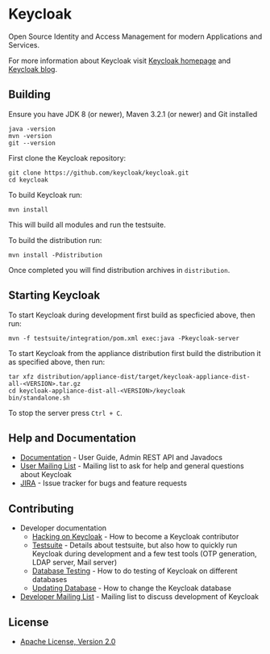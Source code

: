 Keycloak
========

Open Source Identity and Access Management for modern Applications and Services.

For more information about Keycloak visit [Keycloak homepage](http://keycloak.org) and [Keycloak blog](http://blog.keycloak.org).


Building
--------

Ensure you have JDK 8 (or newer), Maven 3.2.1 (or newer) and Git installed

    java -version
    mvn -version
    git --version
    
First clone the Keycloak repository:
    
    git clone https://github.com/keycloak/keycloak.git
    cd keycloak
    
To build Keycloak run:

    mvn install
    
This will build all modules and run the testsuite. 

To build the distribution run:

    mvn install -Pdistribution
    
Once completed you will find distribution archives in `distribution`.


Starting Keycloak
-----------------

To start Keycloak during development first build as specficied above, then run:

    mvn -f testsuite/integration/pom.xml exec:java -Pkeycloak-server 


To start Keycloak from the appliance distribution first build the distribution it as specified above, then run:

    tar xfz distribution/appliance-dist/target/keycloak-appliance-dist-all-<VERSION>.tar.gz
    cd keycloak-appliance-dist-all-<VERSION>/keycloak
    bin/standalone.sh
    
To stop the server press `Ctrl + C`.


Help and Documentation
----------------------
* [Documentation](http://keycloak.jboss.org/docs) - User Guide, Admin REST API and Javadocs
* [User Mailing List](https://lists.jboss.org/mailman/listinfo/keycloak-user) - Mailing list to ask for help and general questions about Keycloak
* [JIRA](https://issues.jboss.org/projects/KEYCLOAK) - Issue tracker for bugs and feature requests


Contributing
------------

* Developer documentation
    * [Hacking on Keycloak](misc/HackingOnKeycloak.md) - How to become a Keycloak contributor
    * [Testsuite](misc/Testsuite.md) - Details about testsuite, but also how to quickly run Keycloak during development and a few test tools (OTP generation, LDAP server, Mail server)
    * [Database Testing](misc/DatabaseTesting.md) - How to do testing of Keycloak on different databases
    * [Updating Database](misc/UpdatingDatabaseSchema.md) - How to change the Keycloak database
* [Developer Mailing List](https://lists.jboss.org/mailman/listinfo/keycloak-dev) - Mailing list to discuss development of Keycloak


License
-------

* [Apache License, Version 2.0](https://www.apache.org/licenses/LICENSE-2.0)
